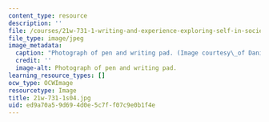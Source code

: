 ```yaml
---
content_type: resource
description: ''
file: /courses/21w-731-1-writing-and-experience-exploring-self-in-society-spring-2004/ed9a70a59d694d0e5c7ff07c9e0b1f4e_21w-731-1s04.jpg
file_type: image/jpeg
image_metadata:
  caption: "Photograph of pen and writing pad. (Image courtesy\_of Daniel Bersak.)"
  credit: ''
  image-alt: Photograph of pen and writing pad.
learning_resource_types: []
ocw_type: OCWImage
resourcetype: Image
title: 21w-731-1s04.jpg
uid: ed9a70a5-9d69-4d0e-5c7f-f07c9e0b1f4e
---
```


